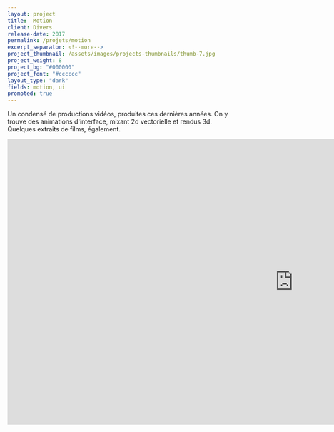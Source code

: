 ```yaml
---
layout: project
title:  Motion
client: Divers
release-date: 2017
permalink: /projets/motion
excerpt_separator: <!--more-->
project_thumbnail: /assets/images/projects-thumbnails/thumb-7.jpg
project_weight: 8
project_bg: "#000000"
project_font: "#cccccc"
layout_type: "dark"
fields: motion, ui
promoted: true
---
```

Un condensé de productions vidéos, produites ces dernières années. On y trouve des animations d'interface, mixant 2d vectorielle et rendus 3d. Quelques extraits de films, également.
<iframe src="https://player.vimeo.com/video/389203607" width="1280" height="640" frameborder="0" allow="autoplay; fullscreen" allowfullscreen class="vimeo-insert"></iframe>
